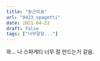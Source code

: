 ```yaml
---
title: "동근이표"
url: "0423_spagetti"
date: 2021-04-23
draft: false
tags: ["너무잘함..."]
---
```

와... 나 스파게티 너무 잘 만드는거 같음.
